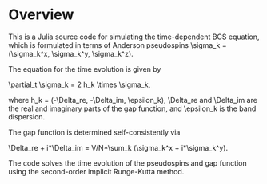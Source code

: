 # Overview

This is a Julia source code for simulating the time-dependent BCS equation, which is formulated in terms of Anderson pseudospins \sigma_k = (\sigma_k^x, \sigma_k^y, \sigma_k^z).

The equation for the time evolution is given by

\partial_t \sigma_k = 2 h_k \times \sigma_k,

where h_k = (-\Delta_re, -\Delta_im, \epsilon_k), \Delta_re and \Delta_im are the real and imaginary parts of the gap function, and \epsilon_k is the band dispersion.

The gap function is determined self-consistently via

\Delta_re + i*\Delta_im = V/N*\sum_k (\sigma_k^x + i*\sigma_k^y).

The code solves the time evolution of the pseudospins and gap function using the second-order implicit Runge-Kutta method.
